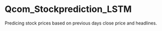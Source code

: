 # Qcom_Stockprediction_LSTM
Predicing stock prices based on previous days close price and headlines.
